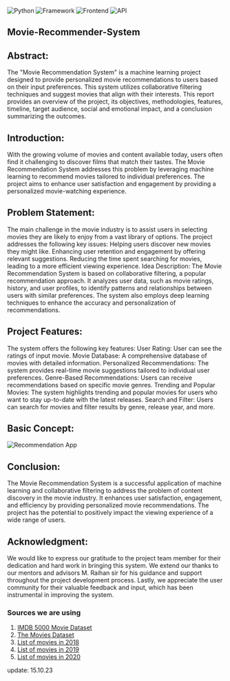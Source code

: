 ![Python](https://img.shields.io/badge/Python-3.8-blueviolet)
![Framework](https://img.shields.io/badge/Framework-Flask-red)
![Frontend](https://img.shields.io/badge/Frontend-HTML/CSS/JS-green)
![API](https://img.shields.io/badge/API-TMDB-fcba03)

## Movie-Recommender-System
## Abstract:
The "Movie Recommendation System" is a machine learning project designed to provide personalized movie recommendations to users based on their input preferences. This system utilizes collaborative filtering techniques and suggest movies that align with their interests. This report provides an overview of the project, its objectives, methodologies, features, timeline, target audience, social and emotional impact, and a conclusion summarizing the outcomes.
## Introduction:
With the growing volume of movies and content available today, users often find it challenging to discover films that match their tastes. The Movie Recommendation System addresses this problem by leveraging machine learning to recommend movies tailored to individual preferences. The project aims to enhance user satisfaction and engagement by providing a personalized movie-watching experience.
## Problem Statement:
The main challenge in the movie industry is to assist users in selecting movies they are likely to enjoy from a vast library of options. The project addresses the following key issues:
Helping users discover new movies they might like.
Enhancing user retention and engagement by offering relevant suggestions.
Reducing the time spent searching for movies, leading to a more efficient viewing experience.
Idea Description:
The Movie Recommendation System is based on collaborative filtering, a popular recommendation approach. It analyzes user data, such as movie ratings, history, and user profiles, to identify patterns and relationships between users with similar preferences. The system also employs deep learning techniques to enhance the accuracy and personalization of recommendations.
## Project Features:
The system offers the following key features:
User Rating: User can see the ratings of input movie.
Movie Database: A comprehensive database of movies with detailed information.
Personalized Recommendations: The system provides real-time movie suggestions tailored to individual user preferences.
Genre-Based Recommendations: Users can receive recommendations based on specific movie genres.
Trending and Popular Movies: The system highlights trending and popular movies for users who want to stay up-to-date with the latest releases.
Search and Filter: Users can search for movies and filter results by genre, release year, and more.

## Basic Concept: 
![Recommendation App](https://user-images.githubusercontent.com/36665975/168742738-5435cf76-1a42-4d87-94b4-999e5bfc48d3.png)
## Conclusion:
The Movie Recommendation System is a successful application of machine learning and collaborative filtering to address the problem of content discovery in the movie industry. It enhances user satisfaction, engagement, and efficiency by providing personalized movie recommendations. The project has the potential to positively impact the viewing experience of a wide range of users.
## Acknowledgment:
We would like to express our gratitude to the project team member for their dedication and hard work in bringing this system. We extend our thanks to our mentors and advisors M. Raihan sir for his guidance and support throughout the project development process. Lastly, we appreciate the user community for their valuable feedback and input, which has been instrumental in improving the system.

### Sources we are using
1. [IMDB 5000 Movie Dataset](https://www.kaggle.com/carolzhangdc/imdb-5000-movie-dataset)
2. [The Movies Dataset](https://www.kaggle.com/rounakbanik/the-movies-dataset)
3. [List of movies in 2018](https://en.wikipedia.org/wiki/List_of_American_films_of_2018)
4. [List of movies in 2019](https://en.wikipedia.org/wiki/List_of_American_films_of_2019)
5. [List of movies in 2020](https://en.wikipedia.org/wiki/List_of_American_films_of_2020)

update: 15.10.23  
